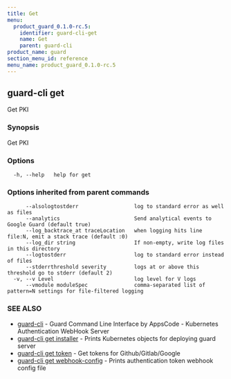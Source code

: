 ```yaml
---
title: Get
menu:
  product_guard_0.1.0-rc.5:
    identifier: guard-cli-get
    name: Get
    parent: guard-cli
product_name: guard
section_menu_id: reference
menu_name: product_guard_0.1.0-rc.5
---
```

## guard-cli get

Get PKI

### Synopsis

Get PKI

### Options

```
  -h, --help   help for get
```

### Options inherited from parent commands

```
      --alsologtostderr                  log to standard error as well as files
      --analytics                        Send analytical events to Google Guard (default true)
      --log_backtrace_at traceLocation   when logging hits line file:N, emit a stack trace (default :0)
      --log_dir string                   If non-empty, write log files in this directory
      --logtostderr                      log to standard error instead of files
      --stderrthreshold severity         logs at or above this threshold go to stderr (default 2)
  -v, --v Level                          log level for V logs
      --vmodule moduleSpec               comma-separated list of pattern=N settings for file-filtered logging
```

### SEE ALSO

* [guard-cli](/docs/reference/guard-cli/guard-cli.md)	 - Guard Command Line Interface by AppsCode - Kubernetes Authentication WebHook Server
* [guard-cli get installer](/docs/reference/guard-cli/guard-cli_get_installer.md)	 - Prints Kubernetes objects for deploying guard server
* [guard-cli get token](/docs/reference/guard-cli/guard-cli_get_token.md)	 - Get tokens for Github/Gitlab/Google
* [guard-cli get webhook-config](/docs/reference/guard-cli/guard-cli_get_webhook-config.md)	 - Prints authentication token webhook config file

